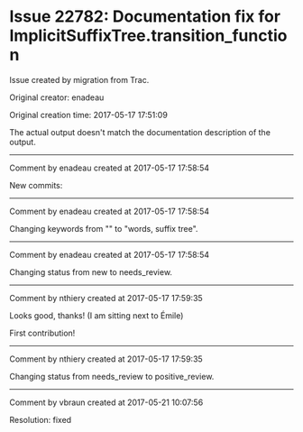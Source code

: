 # Issue 22782: Documentation fix for ImplicitSuffixTree.transition_function

Issue created by migration from Trac.

Original creator: enadeau

Original creation time: 2017-05-17 17:51:09

The actual output doesn't match the documentation description of the output.


---

Comment by enadeau created at 2017-05-17 17:58:54

New commits:


---

Comment by enadeau created at 2017-05-17 17:58:54

Changing keywords from "" to "words, suffix tree".


---

Comment by enadeau created at 2017-05-17 17:58:54

Changing status from new to needs_review.


---

Comment by nthiery created at 2017-05-17 17:59:35

Looks good, thanks! (I am sitting next to Émile)

First contribution!


---

Comment by nthiery created at 2017-05-17 17:59:35

Changing status from needs_review to positive_review.


---

Comment by vbraun created at 2017-05-21 10:07:56

Resolution: fixed
